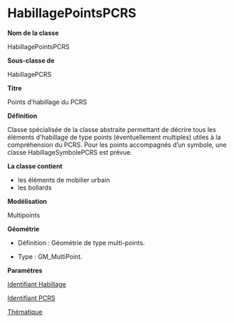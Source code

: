 # HabillagePointsPCRS #



**Nom de la classe**

HabillagePointsPCRS

**Sous-classe de**

HabillagePCRS

**Titre**

Points d'habillage du PCRS

**Définition**

Classe spécialisée de la classe abstraite <HabillagePCRS> permettant de décrire tous les éléments d'habillage de type points (éventuellement multiples) utiles à la compréhension du PCRS. Pour les points accompagnés d’un symbole, une classe HabillageSymbolePCRS est prévue.  

**La classe contient**
- les éléments de mobilier urbain
- les bollards

**Modélisation**

Multipoints

**Géométrie**

- Définition : Géométrie de type multi-points.

- Type : GM_MultiPoint.

**Paramètres**

[Identifiant Habillage](http://doc-pcrs.readthedocs.io/fr/latest/Projet_FME/PCRS_Parametres.html#identifiant-habillage)

[Identifiant PCRS](http://doc-pcrs.readthedocs.io/fr/latest/Projet_FME/PCRS_Parametres.html#identifiant-pcrs)

[Thématique](http://doc-pcrs.readthedocs.io/fr/latest/Projet_FME/PCRS_Parametres.html#thematique)
